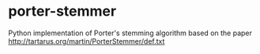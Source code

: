porter-stemmer
==============
Python implementation of Porter's stemming algorithm based on the paper
http://tartarus.org/martin/PorterStemmer/def.txt

